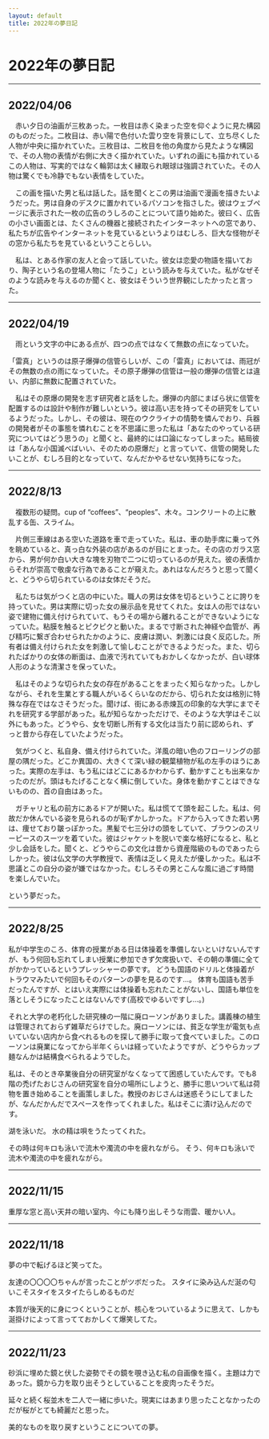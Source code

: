 ```yaml
---
layout: default
title: 2022年の夢日記
---
```


# 2022年の夢日記

---
<a id="1"></a>
<a href="#1"></a>
## 2022/04/06
　赤い夕日の油画が三枚あった。一枚目は赤く染まった空を仰ぐように見た構図のものだった。二枚目は、赤い陽で色付いた雲り空を背景にして、立ち尽くした人物が中央に描かれていた。三枚目は、二枚目を他の角度から見たような構図で、その人物の表情が右側に大きく描かれていた。いずれの画にも描かれているこの人物は、写実的ではなく輪郭は太く縁取られ眼球は強調されていた。その人物は驚くでも冷静でもない表情をしていた。


　この画を描いた男と私は話した。話を聞くとこの男は油画で漫画を描きたいようだった。男は自身のデスクに置かれているパソコンを指さした。彼はウェブページに表示された一枚の広告のうしろのことについて語り始めた。彼曰く、広告の小さい画面とは、たくさんの機器と接続されたインターネットへの窓であり、私たちが広告やインターネットを見ているというよりはむしろ、巨大な怪物がその窓から私たちを見ているということらしい。


　私は、とある作家の友人と会って話していた。彼女は恋愛の物語を描いており、陶子という名の登場人物に「たうこ」という読みを与えていた。私がなぜそのような読みを与えるのか聞くと、彼女はそういう世界観にしたかったと言った。

---
<a id="2"></a>
<a href="#2"></a>
## 2022/04/19

　雨という文字の中にある点が、四つの点ではなくて無数の点になっていた。

「雷真」というのは原子爆弾の信管らしいが、この「雷真」においては、雨冠がその無数の点の雨になっていた。その原子爆弾の信管は一般の爆弾の信管とは違い、内部に無数に配置されていた。


　私はその原爆の開発を志す研究者と話をした。爆弾の内部にまばら状に信管を配置するのは設計や制作が難しいという。彼は高い志を持ってその研究をしているようだった。しかし、その彼は、現在のウクライナの情勢を憐んでおり、兵器の開発者がその事態を憐れむことを不思議に思った私は「あなたのやっている研究についてはどう思うの」と聞くと、最終的には口論になってしまった。結局彼は「あんな小国滅べばいい、そのための原爆だ」と言っていて、信管の開発したいことが、むしろ目的となっていて、なんだかやるせない気持ちになった。


---
<a id="3"></a>
<a href="#3"></a>
## 2022/8/13

　複数形の疑問。cup of “coffees”、“peoples”、木々。コンクリートの上に散乱する缶、スライム。


　片側三車線はある空いた道路を車で走っていた。私は、車の助手席に乗って外を眺めていると、真っ白な外装の店があるのが目にとまった。その店のガラス窓から、男が何か白い大きな塊を刃物で二つに切っているのが見えた。彼の表情からそれが崇高で敬虔な行為であることが窺えた。あれはなんだろうと思って聞くと、どうやら切られているのは女体だそうだ。

　私たちは気がつくと店の中にいた。職人の男は女体を切るということに誇りを持っていた。男は実際に切った女の展示品を見せてくれた。女は人の形ではない姿で建物に備え付けられていて、もうその場から離れることができないようになっていた。粘膜を触るとピクピクと動いた。まるで寸断された神経や血管が、再び精巧に繋ぎ合わせられたかのように、皮膚は潤い、刺激には良く反応した。所有者は備え付けられた女を刺激して愉しむことができるようだった。また、切られたばかりの女体の断面は、血液で汚れていてもおかしくなかったが、白い球体人形のような清潔さを保っていた。


　私はそのような切られた女の存在があることをまったく知らなかった。しかしながら、それを生業とする職人がいるくらいなのだから、切られた女は格別に特殊な存在ではなさそうだった。聞けば、街にある赤煉瓦の印象的な大学にまでそれを研究する学部があった。私が知らなかっただけで、そのような大学はそこ以外にもあった。どうやら、女を切断し所有する文化は当たり前に認められ、ずっと昔から存在していたようだった。


　気がつくと、私自身、備え付けられていた。洋風の暗い色のフローリングの部屋の隅だった。どこか異国の、大きくて深い緑の観葉植物が私の左手のほうにあった。実際の左手は、もう私にはどこにあるかわからず、動かすことも出来なかったのだが。頭はもたげることなく横に倒していた。身体を動かすことはできないものの、首の自由はあった。


　ガチャリと私の前方にあるドアが開いた。私は慌てて頭を起こした。私は、何故だか休んでいる姿を見られるのが恥ずかしかった。ドアから入ってきた若い男は、痩せており皺っぽかった。黒髪で七三分けの頭をしていて、ブラウンのスリーピースのスーツを着ていた。彼はジャケットを脱いで楽な格好になると、私と少し会話をした。聞くと、どうやらこの文化は昔から資産階級のものであったらしかった。彼は仏文学の大学教授で、表情は乏しく見えたが優しかった。私は不思議とこの自分の姿が嫌ではなかった。むしろその男とこんな風に過ごす時間を楽しんでいた。


という夢だった。


---
<a id="4"></a>
<a href="#4"></a>
## 2022/8/25

私が中学生のころ、体育の授業がある日は体操着を準備しないといけないんですが、もう何回も忘れてしまい授業に参加できず欠席扱いで、その朝の準備に全てがかかっているというプレッシャーの夢です。
どうも国語のドリルと体操着がトラウマみたいで何回もそのパターンの夢を見るのです…。
体育も国語も苦手だったんですが、とはいえ実際には体操着も忘れたことがないし、国語も単位を落としそうになったことはないんです(高校でゆるいですし…。)

それと大学の老朽化した研究棟の一階に廃ローソンがありました。講義棟の植生は管理されておらず雑草だらけでした。廃ローソンには、貧乏な学生が電気も点いていない店内から食べれるものを探して勝手に取って食べていました。このローソンは廃業になってから半年くらいは経っていたようですが、どうやらカップ麺なんかは結構食べられるようでした。

私は、そのとき卒業後自分の研究室がなくなってて困惑していたんです。でも8階の禿げたおじさんの研究室を自分の場所にしようと、勝手に思いついて私は荷物を置き始めることを画策しました。教授のおじさんは迷惑そうにしてましたが、なんだかんだでスペースを作ってくれました。私はそこに漬け込んだのです。

湖を泳いだ。
水の精は唄をうたってくれた。

その時は何キロも泳いで流木や濁流の中を疲れながら。
そう、何キロも泳いで流木や濁流の中を疲れながら。

---
<a id="4"></a>
<a href="#4"></a>
## 2022/11/15
重厚な窓と高い天井の暗い室内、今にも降り出しそうな雨雲、暖かい人。

---
<a id="5"></a>
<a href="#5"></a>
## 2022/11/18
夢の中で転げるほど笑ってた。

友達の〇〇〇〇ちゃんが言ったことがツボだった。
スタイに染み込んだ涎の匂いこそスタイをスタイたらしめるものだ

本質が後天的に身につくということが、核心をついているように思えて、しかも涎掛けによって言ってておかしくて爆笑してた。

---
<a id="6"></a>
<a href="#6"></a>
## 2022/11/23
砂浜に埋めた鏡と伏した姿勢でその鏡を覗き込む私の自画像を描く。主題は力であった。鏡から力を取り出そうとしていることを皮肉ったそうだ。

延々と続く桜並木を二人で一緒に歩いた。現実にはあまり思ったことなかったのだが桜がとても綺麗だと思った。

美的なものを取り戻すということについての夢。


